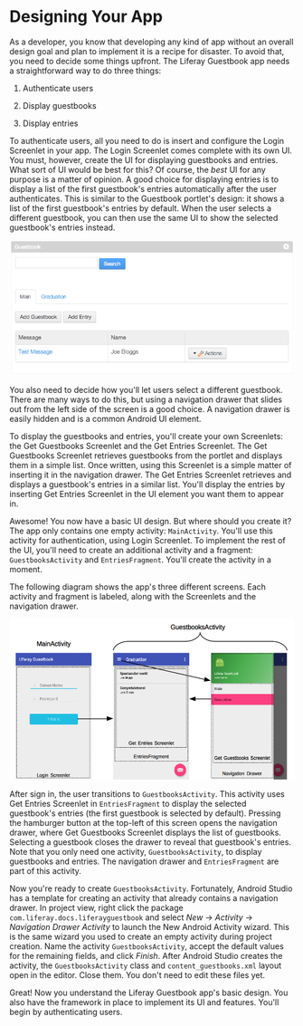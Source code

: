 # Designing Your App

As a developer, you know that developing any kind of app without an overall
design goal and plan to implement it is a recipe for disaster. To avoid that,
you need to decide some things upfront. The Liferay Guestbook app needs a
straightforward way to do three things: 

1. Authenticate users

2. Display guestbooks

3. Display entries

To authenticate users, all you need to do is insert and configure the Login
Screenlet in your app. The Login Screenlet comes complete with its own UI. You
must, however, create the UI for displaying guestbooks and entries. What sort of
UI would be best for this? Of course, the *best* UI for any purpose is a matter
of opinion. A good choice for displaying entries is to display a list of the
first guestbook's entries automatically after the user authenticates. This is
similar to the Guestbook portlet's design: it shows a list of the first
guestbook's entries by default. When the user selects a different guestbook, you
can then use the same UI to show the selected guestbook's entries instead. 

![Figure 1: By default, the first guestbook in the portlet is selected.](../../images/guestbook-portlet.png)

You also need to decide how you'll let users select a different guestbook. There 
are many ways to do this, but using a navigation drawer that slides out from the 
left side of the screen is a good choice. A navigation drawer is easily hidden
and is a common Android UI element. 

To display the guestbooks and entries, you'll create your own Screenlets: the 
Get Guestbooks Screenlet and the Get Entries Screenlet. The Get Guestbooks 
Screenlet retrieves guestbooks from the portlet and displays them in a simple 
list. Once written, using this Screenlet is a simple matter of inserting it in 
the navigation drawer. The Get Entries Screenlet retrieves and displays a 
guestbook's entries in a similar list. You'll display the entries by inserting 
Get Entries Screenlet in the UI element you want them to appear in. 

Awesome! You now have a basic UI design. But where should you create it? The app 
only contains one empty activity: `MainActivity`. You'll use this activity for 
authentication, using Login Screenlet. To implement the rest of the UI, you'll 
need to create an additional activity and a fragment: `GuestbooksActivity` and 
`EntriesFragment`. You'll create the activity in a moment. 

The following diagram shows the app's three different screens. Each activity and
fragment is labeled, along with the Screenlets and the navigation drawer. 

![Figure 2: The Liferay Guestbook app's design uses two activities and a fragment.](../../images/android-app-design-screenlets.png)

After sign in, the user transitions to `GuestbooksActivity`. This activity uses 
Get Entries Screenlet in `EntriesFragment` to display the selected guestbook's 
entries (the first guestbook is selected by default). Pressing the hamburger 
button at the top-left of this screen opens the navigation drawer, where Get 
Guestbooks Screenlet displays the list of guestbooks. Selecting a guestbook 
closes the drawer to reveal that guestbook's entries. Note that you only need 
one activity, `GuestbooksActivity`, to display guestbooks and entries. The 
navigation drawer and `EntriesFragment` are part of this activity. 

Now you're ready to create `GuestbooksActivity`. Fortunately, Android Studio has 
a template for creating an activity that already contains a navigation drawer. 
In project view, right click the package `com.liferay.docs.liferayguestbook` and 
select *New* &rarr; *Activity* &rarr; *Navigation Drawer Activity* to launch the 
New Android Activity wizard. This is the same wizard you used to create an empty 
activity during project creation. Name the activity `GuestbooksActivity`, accept 
the default values for the remaining fields, and click *Finish*. After Android 
Studio creates the activity, the `GuestbooksActivity` class and 
`content_guestbooks.xml` layout open in the editor. Close them. You don't need 
to edit these files yet. 

Great! Now you understand the Liferay Guestbook app's basic design. You also 
have the framework in place to implement its UI and features. You'll begin by 
authenticating users. 
